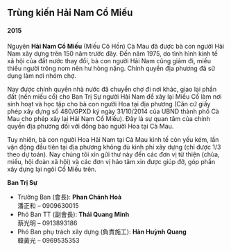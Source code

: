 <section id="about" class="about">
    <div class="container" data-aos="fade-up">
        <div class="row position-relative">
            <div class="col-lg-7 about-img" style="background-image: url(/cms/pages/about/bg.jpg);"></div>
            <div class="col-lg-7">
                <h2>Trùng kiến Hải Nam Cổ Miếu</h2>
                <div class="our-story">
                    <h4>2015</h4>
                    <p>Nguyên <strong>Hải Nam Cổ Miếu</strong> (Miếu Cô Hồn) Cà Mau đã được bà con người Hải Nam xây dựng trên 150 năm trước đây. Đến năm 1975, do tình hình kinh tế xã hội của đất nước thay đổi, bà con người Hải Nam cũng giảm đi, miếu thiếu người trông nom nên hư hỏng nặng. Chính quyền địa phương đã sử dụng làm nơi nhóm chợ.</p>
                    <p>Nay được chính quyền nhà nước đã chuyển chợ đi nơi khác, giao lại phần đất (nền miếu cổ) cho Ban Trị Sự người Hải Nam để xây lại Miếu Cổ làm nơi sinh hoạt và học tập cho bà con người Hoa tại địa phương (Căn cứ giấy phép xây dựng số 480/GPXD ký ngày 31/10/2014 của UBND thành phố Cà Mau cho phép xây lại Hải Nam Cổ Miếu). Đây là sự quan tâm của chính quyền địa phương đối với đồng bào người Hoa tại Cà Mau.</p>
                    <p>Tuy nhiên, bà con người Hoa Hải Nam tại Cà Mau kinh tế còn yếu kém, lần vận động đầu tiên tại địa phương không đủ kinh phí xây dựng (chỉ được 1/3 theo dự toán). Nay chúng tôi xin gửi thư này đến các đơn vị từ thiện (chùa, miếu, hội đoàn xã hội) và các đơn vị hảo tâm xin được giúp đỡ, góp phần xây dựng lại ngôi Cổ Miếu trên.</p>
                    <p><strong>Ban Trị Sự</strong></p>
                    <ul>
                        <li><i class="bi bi-person-circle"></i> <span>Trưởng Ban (會長): <strong>Phan Chánh Hoà</strong><br/>潘正和 – 0909630015</span></li>
                        <li><i class="bi bi-person-circle"></i> <span>Phó Ban TT (副會長): <strong>Thái Quang Minh</strong><br/>蔡光明 – 0913893186</span></li>
                        <li><i class="bi bi-person-circle"></i> <span>Phó Ban phụ trách xây dựng (負責施工): <strong>Hàn Huỳnh Quang</strong><br/>韓黃光 – 0969535353</span></li>
                    </ul>
                </div>
            </div>
        </div>
    </div>
</section>
